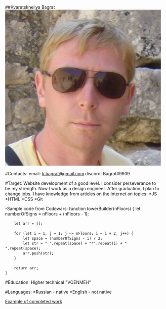 ##Kvaratskheliya Bagrat
![Alt-текст](profileFoto4.JPG "Подпись")

#Contacts:
email: k.bagrat@gmail.com
discord: Bagrat#9909

#Target:
Website development of a good level.
I consider perseverance to be my strength. Now I work as a design engineer. After graduation, I plan to change jobs. 
I have knowledge from articles on the Internet on topics:
*JS
*HTML
*CSS
*Git

-Sample code from Codewars:
	function towerBuilder(nFloors) {
		let numberOfSigns = nFloors + (nFloors - 1);

		let arr = [];

		for (let i = 1, j = 1; j <= nFloors; i = i + 2, j++) {
			let space = (numberOfSigns - i) / 2;
			let str = " ".repeat(space) + "*".repeat(i) + " ".repeat(space);
			arr.push(str);
		}
		
		return arr;
	}

#Education:
Higher technical "VOENMEH"

#Languages:
*Russian - native
*English - not native

[Example of completed work](адрес "Example of completed work_")